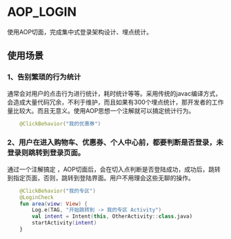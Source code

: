 # AOP_LOGIN
使用AOP切面，完成集中式登录架构设计、埋点统计。

## 使用场景
### 1、告别繁琐的行为统计
 通常会对用户的点击行为进行统计，耗时统计等等。采用传统的javac编译方式，会造成大量代码冗余，不利于维护，而且如果有300个埋点统计，那开发者的工作量比较大。而且无意义。使用AOP思想一个注解就可以搞定统计行为。
```Kotlin
    @ClickBehavior("我的优惠券")
 ```
### 2、用户在进入购物车、优惠券、个人中心前，都要判断是否登录，未登录则跳转到登录页面。
通过一个注解搞定 ，AOP切面后，会在切入点判断是否登陆成功，成功后，跳转到指定页面，否则，跳转到登陆界面。用户不用理会这些无聊的操作。

```Kotlin
    @ClickBehavior("我的专区")
    @LoginCheck
    fun area(view: View) {
        Log.e(TAG, "开始跳转到 -> 我的专区 Activity")
        val intent = Intent(this, OtherActivity::class.java)
        startActivity(intent)
    }
 ```
